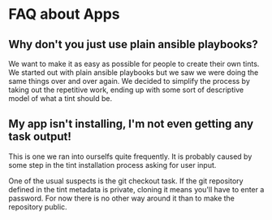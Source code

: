 # FAQ about Apps

## Why don't you just use plain ansible playbooks?
We want to make it as easy as possible for people to create their own tints. We started out with plain ansible playbooks but we saw we were doing the same things over and over again. We decided to simplify the process by taking out the repetitive work, ending up with some sort of descriptive model of what a tint should be.

## My app isn't installing, I'm not even getting any task output!
This is one we ran into ourselfs quite frequently. It is probably caused by some step in the tint installation process asking for user input. 

One of the usual suspects is the git checkout task. If the git repository defined in the tint metadata is private, cloning it means you'll have to enter a password. For now there is no other way around it than to make the repository public.